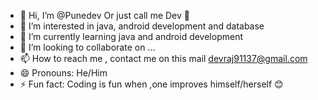 - 👋 Hi, I’m @Punedev Or just call me Dev 🤖
- 👀 I’m interested in java, android development and database
- 🌱 I’m currently learning java and android development 
- 💞️ I’m looking to collaborate on ...
- 📫 How to reach me , contact me on this mail devraj91137@gmail.com
- 😄 Pronouns: He/Him
- ⚡ Fun fact: Coding is fun when ,one improves himself/herself 😊

<!---
Punedev-raj-gond/Punedev-raj-gond is a ✨ special ✨ repository because its `README.md` (this file) appears on your GitHub profile.
You can click the Preview link to take a look at your changes.
--->
